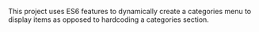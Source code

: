 This project uses ES6 features to dynamically create a categories menu to display items as opposed to hardcoding a categories section.
